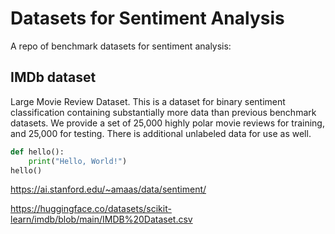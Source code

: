 # Datasets for Sentiment Analysis

A repo of benchmark datasets for sentiment analysis: 

## IMDb dataset

Large Movie Review Dataset. This is a dataset for binary sentiment classification containing substantially more data than previous benchmark datasets. We provide a set of 25,000 highly polar movie reviews for training, and 25,000 for testing. There is additional unlabeled data for use as well.

```python
def hello():
    print("Hello, World!")
hello()
```


https://ai.stanford.edu/~amaas/data/sentiment/

https://huggingface.co/datasets/scikit-learn/imdb/blob/main/IMDB%20Dataset.csv

